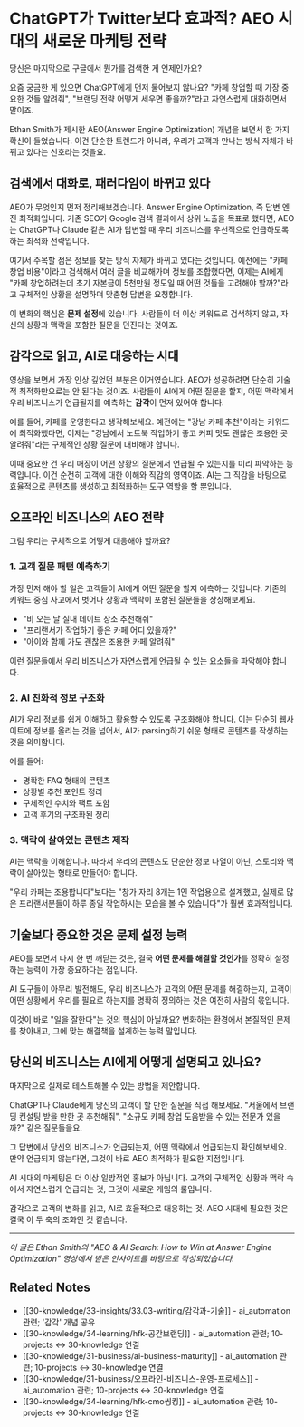 # ChatGPT가 Twitter보다 효과적? AEO 시대의 새로운 마케팅 전략

당신은 마지막으로 구글에서 뭔가를 검색한 게 언제인가요? 

요즘 궁금한 게 있으면 ChatGPT에게 먼저 물어보지 않나요? "카페 창업할 때 가장 중요한 것들 알려줘", "브랜딩 전략 어떻게 세우면 좋을까?"라고 자연스럽게 대화하면서 말이죠.

Ethan Smith가 제시한 AEO(Answer Engine Optimization) 개념을 보면서 한 가지 확신이 들었습니다. 이건 단순한 트렌드가 아니라, 우리가 고객과 만나는 방식 자체가 바뀌고 있다는 신호라는 것을요.

## 검색에서 대화로, 패러다임이 바뀌고 있다

AEO가 무엇인지 먼저 정리해보겠습니다. Answer Engine Optimization, 즉 답변 엔진 최적화입니다. 기존 SEO가 Google 검색 결과에서 상위 노출을 목표로 했다면, AEO는 ChatGPT나 Claude 같은 AI가 답변할 때 우리 비즈니스를 우선적으로 언급하도록 하는 최적화 전략입니다.

여기서 주목할 점은 정보를 찾는 방식 자체가 바뀌고 있다는 것입니다. 예전에는 "카페 창업 비용"이라고 검색해서 여러 글을 비교해가며 정보를 조합했다면, 이제는 AI에게 "카페 창업하려는데 초기 자본금이 5천만원 정도일 때 어떤 것들을 고려해야 할까?"라고 구체적인 상황을 설명하며 맞춤형 답변을 요청합니다.

이 변화의 핵심은 **문제 설정**에 있습니다. 사람들이 더 이상 키워드로 검색하지 않고, 자신의 상황과 맥락을 포함한 질문을 던진다는 것이죠.

## 감각으로 읽고, AI로 대응하는 시대

<!-- CONTENT_IMAGE_1 -->

영상을 보면서 가장 인상 깊었던 부분은 이거였습니다. AEO가 성공하려면 단순히 기술적 최적화만으로는 안 된다는 것이죠. 사람들이 AI에게 어떤 질문을 할지, 어떤 맥락에서 우리 비즈니스가 언급될지를 예측하는 **감각**이 먼저 있어야 합니다.

예를 들어, 카페를 운영한다고 생각해보세요. 예전에는 "강남 카페 추천"이라는 키워드에 최적화했다면, 이제는 "강남에서 노트북 작업하기 좋고 커피 맛도 괜찮은 조용한 곳 알려줘"라는 구체적인 상황 질문에 대비해야 합니다.

이때 중요한 건 우리 매장이 어떤 상황의 질문에서 언급될 수 있는지를 미리 파악하는 능력입니다. 이건 순전히 고객에 대한 이해와 직감의 영역이죠. AI는 그 직감을 바탕으로 효율적으로 콘텐츠를 생성하고 최적화하는 도구 역할을 할 뿐입니다.

## 오프라인 비즈니스의 AEO 전략

그럼 우리는 구체적으로 어떻게 대응해야 할까요?

### 1. 고객 질문 패턴 예측하기

가장 먼저 해야 할 일은 고객들이 AI에게 어떤 질문을 할지 예측하는 것입니다. 기존의 키워드 중심 사고에서 벗어나 상황과 맥락이 포함된 질문들을 상상해보세요.

- "비 오는 날 실내 데이트 장소 추천해줘"
- "프리랜서가 작업하기 좋은 카페 어디 있을까?"
- "아이와 함께 가도 괜찮은 조용한 카페 알려줘"

이런 질문들에서 우리 비즈니스가 자연스럽게 언급될 수 있는 요소들을 파악해야 합니다.

### 2. AI 친화적 정보 구조화

AI가 우리 정보를 쉽게 이해하고 활용할 수 있도록 구조화해야 합니다. 이는 단순히 웹사이트에 정보를 올리는 것을 넘어서, AI가 parsing하기 쉬운 형태로 콘텐츠를 작성하는 것을 의미합니다.

예를 들어:
- 명확한 FAQ 형태의 콘텐츠
- 상황별 추천 포인트 정리
- 구체적인 수치와 팩트 포함
- 고객 후기의 구조화된 정리

### 3. 맥락이 살아있는 콘텐츠 제작

AI는 맥락을 이해합니다. 따라서 우리의 콘텐츠도 단순한 정보 나열이 아닌, 스토리와 맥락이 살아있는 형태로 만들어야 합니다.

"우리 카페는 조용합니다"보다는 "창가 자리 8개는 1인 작업용으로 설계했고, 실제로 많은 프리랜서분들이 하루 종일 작업하시는 모습을 볼 수 있습니다"가 훨씬 효과적입니다.

## 기술보다 중요한 것은 문제 설정 능력

AEO를 보면서 다시 한 번 깨닫는 것은, 결국 **어떤 문제를 해결할 것인가**를 정확히 설정하는 능력이 가장 중요하다는 점입니다.

AI 도구들이 아무리 발전해도, 우리 비즈니스가 고객의 어떤 문제를 해결하는지, 고객이 어떤 상황에서 우리를 필요로 하는지를 명확히 정의하는 것은 여전히 사람의 몫입니다.

이것이 바로 "일을 잘한다"는 것의 핵심이 아닐까요? 변화하는 환경에서 본질적인 문제를 찾아내고, 그에 맞는 해결책을 설계하는 능력 말입니다.

## 당신의 비즈니스는 AI에게 어떻게 설명되고 있나요?

마지막으로 실제로 테스트해볼 수 있는 방법을 제안합니다.

ChatGPT나 Claude에게 당신의 고객이 할 만한 질문을 직접 해보세요. "서울에서 브랜딩 컨설팅 받을 만한 곳 추천해줘", "소규모 카페 창업 도움받을 수 있는 전문가 있을까?" 같은 질문들을요.

그 답변에서 당신의 비즈니스가 언급되는지, 어떤 맥락에서 언급되는지 확인해보세요. 만약 언급되지 않는다면, 그것이 바로 AEO 최적화가 필요한 지점입니다.

AI 시대의 마케팅은 더 이상 일방적인 홍보가 아닙니다. 고객의 구체적인 상황과 맥락 속에서 자연스럽게 언급되는 것, 그것이 새로운 게임의 룰입니다.

감각으로 고객의 변화를 읽고, AI로 효율적으로 대응하는 것. AEO 시대에 필요한 것은 결국 이 두 축의 조화인 것 같습니다.

---

*이 글은 Ethan Smith의 "AEO & AI Search: How to Win at Answer Engine Optimization" 영상에서 받은 인사이트를 바탕으로 작성되었습니다.*

## Related Notes

- [[30-knowledge/33-insights/33.03-writing/감각과-기술]] - ai_automation 관련; '감각' 개념 공유
- [[30-knowledge/34-learning/hfk-공간브랜딩]] - ai_automation 관련; 10-projects ↔ 30-knowledge 연결
- [[30-knowledge/31-business/ai-business-maturity]] - ai_automation 관련; 10-projects ↔ 30-knowledge 연결
- [[30-knowledge/31-business/오프라인-비즈니스-운영-프로세스]] - ai_automation 관련; 10-projects ↔ 30-knowledge 연결
- [[30-knowledge/34-learning/hfk-cmo씽킹]] - ai_automation 관련; 10-projects ↔ 30-knowledge 연결
